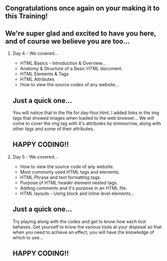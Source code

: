 ## Congratulations once again on your making it to this Training!

## We're super glad and excited to have you here, and of course we believe you are too...

1. Day 4 - We covered...

   - HTML Basics - Introduction & Overview...
   - Anatomy & Structure of a Basic HTML document.
   - HTML Elements & Tags
   - HTML Attributes
   - How to view the source codes of any website...

   ## Just a quick one...

   You will notice that in the file for day-four.html, I added links in the img tags that showed images when loaded to the web browser...
   We will come to cover the img tag with it's attributes by tommorrow, along with other tags and some of their attributes..

   ## HAPPY CODING!!

2. Day 5 - We covered...

   - How to view the source code of any website.
   - Most commonly used HTML tags and elements.
   - HTML Phrase and text formatting tags.
   - Purpose of HTML header element nested tags.
   - Adding comments and it's purpose in an HTML file.
   - HTML layouts - Using block and inline level elements...

   ## Just a quick one...

   Try playing along with the codes and get to know how each tool behaves. Get yourself to know the various tools at your disposal
   so that when you need to achieve an effect, you will have the knowledge of which to use...

   ## HAPPY CODING!!
